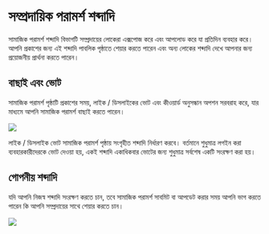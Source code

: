 # সম্প্রদায়িক পরামর্শ শব্দাদি

সামাজিক পরামর্শ শব্দাদি বিভাগটি সম্প্রদায়ের লোকেরা এক্সপোজ করে এবং আপলোড করে যা প্রতিদিন ব্যবহার করে। আপনি প্রকাশের জন্য এই শব্দাদি পাবলিক পৃষ্ঠাতে শেয়ার করতে পারেন এবং অন্য লোকের শব্দাদি দেখে আপনার জন্য প্রয়োজনীয় প্রার্থনা করতে পারেন।

## বাছাই এবং ভোট

সামাজিক পরামর্শ পৃষ্ঠাটি প্রকাশের সময়, লাইক / ডিসলাইকের ভোট এবং কীওয়ার্ড অনুসন্ধান অপশন সরবরাহ করে, যার মাধ্যমে আপনি সামাজিক পরামর্শ বাছাই করতে পারেন।

![](https://img.newzone.top/2023-07-13-14-50-15.png?imageMogr2/format/webp/thumbnail/500x)

লাইক / ডিসলাইক ভোট সামাজিক পরামর্শ পৃষ্ঠায় সংগৃহীত শব্দাদি নির্ধারণ করবে। বর্তমানে শুধুমাত্র লগইন করা ব্যবহারকারীদেরকে ভোট দেওয়া হয়, একই শব্দাদি একাধিকবার ভোটের জন্য শুধুমাত্র সর্বশেষ একটি সংরক্ষণ করা হয়।

## গোপনীয় শব্দাদি

যদি আপনি নিজস্ব শব্দাদি সংরক্ষণ করতে চান, তবে সামাজিক পরামর্শ সাবমিট বা আপডেট করার সময় আপনি ভাগ করতে পারেন কি আপনি সম্প্রদায়ের সাথে শেয়ার করতে চান।

![](https://img.newzone.top/2023-07-13-09-13-00.gif?imageMogr2/format/webp/thumbnail/500x)
